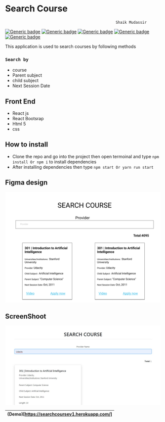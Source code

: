 # Search Course
                                                      Shaik Mudassir
[![Generic badge](https://img.shields.io/badge/npm-6.12.0-<COLOR>.svg)](https://www.npmjs.com/) [![Generic badge](https://img.shields.io/badge/nodejs-12.13.0-<COLOR>.svg)](https://nodejs.org) [![Generic badge](https://img.shields.io/badge/react-^16.12.0-<COLOR>.svg)](https://reactjs.org/) [![Generic badge](https://img.shields.io/badge/axios-^0.19.0-<COLOR>.svg)](https://www.npmjs.com/package/axios) [![Generic badge](https://img.shields.io/badge/bootsrap-^4.4.1-<COLOR>.svg)](https://react-bootstrap.github.io/)

This application is used to search courses by following methods
### `Search by` 
+ course
+ Parent subject
+ child subject
+ Next Session Date

## Front End

+ React js
+ React Bootsrap
+ Html 5
+ css

## How to install
+ Clone the repo and go into the project then open termoinal and type `npm install Or npm i` to install dependencies
+ After installing dependencies then type `npm start Or yarn run start`

## Figma design

![image](./img/design.png)

## ScreenShoot
![image](./img/screenshoot.jpg)

|(Demo)[https://searchcoursev1.herokuapp.com/]|
|---------------------------------------------|
